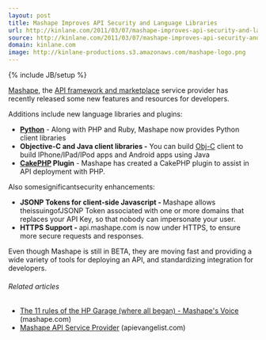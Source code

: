 ```yaml
---
layout: post
title: Mashape Improves API Security and Language Libraries
url: http://kinlane.com/2011/03/07/mashape-improves-api-security-and-language-libraries/
source: http://kinlane.com/2011/03/07/mashape-improves-api-security-and-language-libraries/
domain: kinlane.com
image: http://kinlane-productions.s3.amazonaws.com/mashape-logo.png
---
```

{% include JB/setup %}<p><img style="padding: 15px;" src="http://kinlane-productions.s3.amazonaws.com/mashape-logo.png" alt="" align="right" /><a title="Mashape" href="http://www.mashape.com/">Mashape</a>, the <a title="API Framework and Marketplace" href="http://www.mashape.com/">API framework and marketplace</a> service provider has recently released some new features and resources for developers.<p></p>
Additions include new language libraries and plugins:
<ul class="mainlist">
	<li><strong><a class="zem_slink" title="Python (programming language)" rel="homepage" href="http://www.python.org/">Python</a></strong> - Along with PHP and Ruby, Mashape now provides Python client libraries</li>
	<li><strong>Objective-C and Java client libraries -</strong> You can build <a class="zem_slink" title="Objective-C" rel="homepage" href="http://developer.apple.com/documentation/Cocoa/Conceptual/ObjectiveC/">Obj-C</a> client to build IPhone/IPad/IPod apps and Android apps using Java</li>
	<li><strong><a class="zem_slink" title="CakePHP" rel="homepage" href="http://www.cakephp.org">CakePHP</a> Plugin</strong> - Mashape has created a CakePHP plugin to assist in API deployment with PHP.</li>
</ul>
Also somesignificantsecurity enhancements:
<ul class="mainlist">
	<li><strong>JSONP Tokens for client-side Javascript - </strong>Mashape allows theissuingofJSONP Token associated with one or more domains that replaces your API Key, so that nobody can impersonate your user.</li>
	<li><strong>HTTPS Support - </strong>api.mashape.com is now under HTTPS, to ensure more secure requests and responses.</li>
</ul>
Even though Mashape is still in BETA, they are moving fast and providing a wide variety of tools for deploying an API, and standardizing integration for developers.
<h6 class="zemanta-related-title" style="font-size: 1em;">Related articles</h6>
<ul class="zemanta-article-ul">
	<li class="zemanta-article-ul-li"><a href="http://blog.mashape.com/the-11-rules-of-the-hp-garage-where-all-began">The 11 rules of the HP Garage (where all began) - Mashape's Voice</a> (mashape.com)</li>
	<li class="zemanta-article-ul-li"><a href="http://blog.apievangelist.com/2011/03/04/mashape-api-service-provider/">Mashape API Service Provider</a> (apievangelist.com)</li>
</ul>
</p>
